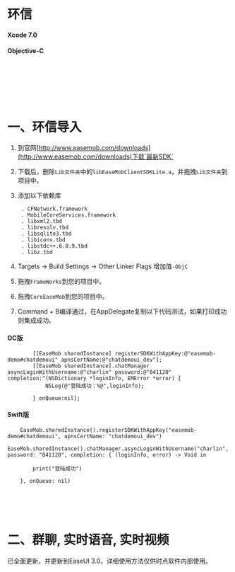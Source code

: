<br/><br/><br/>
环信
==========

#### Xcode 7.0

#### Objective-C



<br/><br/><br/>
一、环信导入
==========
1. 到官网[http://www.easemob.com/downloads](http://www.easemob.com/downloads)下载`最新SDK`<br/>

2. 下载后，删除`Lib文件夹`中的`libEaseMobClientSDKLite.a`，并拖拽`Lib文件夹`到项目中。<br/>

3. 添加以下依赖库<br/>

        . CFNetwork.framework
        . MobileCoreServices.framework
        . libxml2.tbd
        . libresolv.tbd
        . libsqlite3.tbd
        . libiconv.tbd
        . libstdc++.6.0.9.tbd
        . libz.tbd
4. Targets -> Build Settings -> Other Linker Flags 增加值`-ObjC`

5. 拖拽`FrameWorks`到您的项目中。<br/>

6. 拖拽`CoreEaseMob`到您的项目中。<br/>

7. Command + B编译通过，在AppDelegate复制以下代码测试，如果打印成功则集成成功。

#### OC版
        
            [[EaseMob sharedInstance] registerSDKWithAppKey:@"easemob-demo#chatdemoui" apnsCertName:@"chatdemoui_dev"];
            [[EaseMob sharedInstance].chatManager asyncLoginWithUsername:@"charlin" password:@"841120" completion:^(NSDictionary *loginInfo, EMError *error) {
                NSLog(@"登陆成功：%@",loginInfo);
                
            } onQueue:nil];



#### Swift版

        EaseMob.sharedInstance().registerSDKWithAppKey("easemob-demo#chatdemoui", apnsCertName: "chatdemoui_dev")
        EaseMob.sharedInstance().chatManager.asyncLoginWithUsername("charlin", password: "841120", completion: { (loginInfo, error) -> Void in
            
            print("登陆成功")
            
        }, onQueue: nil)

<br/><br/><br/>

二、群聊, 实时语音, 实时视频
==========
已全面更新，并更新到EaseUI 3.0，详细使用方法仅供时点软件内部使用。
